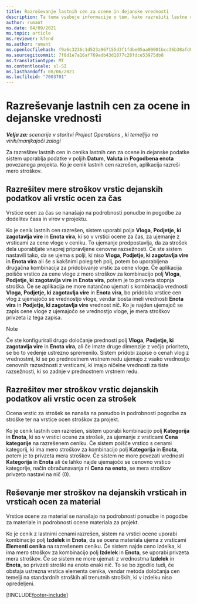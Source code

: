 ```yaml
---
title: Razreševanje lastnih cen za ocene in dejanske vrednosti
description: Ta tema vsebuje informacije o tem, kako razrešiti lastne cene za ocene in dejanske vrednosti.
author: rumant
ms.date: 04/09/2021
ms.topic: article
ms.reviewer: kfend
ms.author: rumant
ms.openlocfilehash: f9a6c3236c1d523a967155d3f1fdbe05aa00001bcc36b38afd86270c4cd1d7cc
ms.sourcegitcommit: 7f8d1e7a16af769adb43d1877c28fdce53975db8
ms.translationtype: MT
ms.contentlocale: sl-SI
ms.lasthandoff: 08/06/2021
ms.locfileid: "7003701"
---
```

# <a name="resolving-cost-prices-for-estimates-and-actuals"></a>Razreševanje lastnih cen za ocene in dejanske vrednosti

_**Velja za:** scenarije v storitvi Project Operations , ki temeljijo na virih/manjkajoči zalogi_

Za razrešitev lastnih cen in cenika lastnih cen za ocene in dejanske podatke sistem uporablja podatke v poljih **Datum**, **Valuta** in **Pogodbena enota** povezanega projekta. Ko je cenik lastnih cen razrešen, aplikacija razreši mero stroškov.

## <a name="resolving-cost-rates-on-actual-and-estimate-lines-for-time"></a>Razrešitev mere stroškov vrstic dejanskih podatkov ali vrstic ocen za čas

Vrstice ocen za čas se nanašajo na podrobnosti ponudbe in pogodbe za dodelitev časa in virov v projektu.

Ko je cenik lastnih cen razrešen, sistem uporabi polja **Vloga**, **Podjetje, ki zagotavlja vire** in **Enota vira**, ki so v vrstici ocene za čas, za ujemanje z vrsticami za cene vloge v ceniku. To ujemanje predpostavlja, da za strošek dela uporabljate vnaprej pripravljene cenovne razsežnosti. Če ste sistem nastavili tako, da se ujema s polji, ki niso **Vloga**, **Podjetje, ki zagotavlja vire** in **Enota vira** ali še s kakšnimi poleg teh polj, potem bo uporabljena drugačna kombinacija za pridobivanje vrstic za cene vloge. Če aplikacija poišče vrstico za cene vloge z mero stroškov za kombinacijo polj **Vloga**, **Podjetje, ki zagotavlja vire** in **Enota vira**, potem je to privzeta stopnja stroška. Če se aplikacija ne more natančno ujemati s kombinacijo vrednosti **Vloga**, **Podjetje, ki zagotavlja vire** in **Enota vira**, bo pridobila vrstice cen vlog z ujemajočo se vrednostjo vloge, vendar bosta imeli vrednosti **Enota vira** in **Podjetje, ki zagotavlja vire** vrednost nič. Ko je najden ujemajoč se zapis cene vloge z ujemajočo se vrednostjo vloge, je mera stroškov privzeta iz tega zapisa. 

> [!NOTE]
> Če ste konfigurirali drugo določanje prednosti polj **Vloga**, **Podjetje, ki zagotavlja vire** in **Enota vira**, ali če imate druge dimenzije z večjo prioriteto, se bo to vedenje ustrezno spremenilo. Sistem pridobi zapise o cenah vlog z vrednostmi, ki se po prednostnem vrstnem redu ujemajo z vsako vrednostjo cenovnih razsežnosti z vrsticami, ki imajo ničelne vrednosti za tiste razsežnosti, ki so zadnje v prednostnem vrstnem redu.

## <a name="resolving-cost-rates-on-actual-and-estimate-lines-for-expense"></a>Razrešitev mer stroškov vrstic dejanskih podatkov ali vrstic ocen za strošek

Ocena vrstic za strošek se nanaša na ponudbo in podrobnosti pogodbe za stroške ter na vrstice ocen stroškov za projekt.

Ko je cenik lastnih cen razrešen, sistem uporabi kombinacijo polj **Kategorija** in **Enota**, ki so v vrstici ocene za strošek, za ujemanje z vrsticami **Cena kategorije** na razrešenem ceniku. Če sistem poišče vrstico s cenami kategorij, ki ima mero stroškov za kombinacijo polj **Kategorija** in **Enota**, potem je to privzeta mera stroškov. Če sistem ne more povezati vrednosti **Kategorija** in **Enota** ali če lahko najde ujemajočo se cenovno vrstico kategorije, način obračunavanja ni **Cena na enoto**, se mera stroškov privzeto nastavi na nič (0).

## <a name="resolving-cost-rates-on-actual-and-estimate-lines-for-material"></a>Reševanje mer stroškov na dejanskih vrsticah in vrsticah ocen za material

Vrstice ocene za material se nanašajo na podrobnosti ponudbe in pogodbe za materiale in podrobnosti ocene materiala za projekt.

Ko je cenik z lastnimi cenami razrešen, sistem na vrstici ocene uporabi kombinacijo polj **Izdelek** in **Enota**, da se ocena materiala ujema z vrsticami **Elementi cenika** na razrešenem ceniku. Če sistem najde ceno izdelka, ki ima mero stroškov za kombinacijo polj **Izdelek** in **Enota**, se uporabi privzeta mera stroškov. Če se sistem ne more ujemati z vrednostma **Izdelek** in **Enota**, so privzeti stroški na enoto enaki nič. To se bo zgodilo tudi, če obstaja ustrezna vrstica elementa cenika, vendar metoda določanja cen temelji na standardnih stroških ali trenutnih stroških, ki v izdelku niso opredeljeni.

[!INCLUDE[footer-include](../includes/footer-banner.md)]
